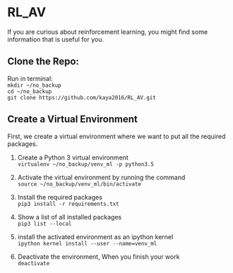 # RL_AV
If you are curious about reinforcement learning, you might find some information that is useful for you.

## Clone the Repo:
Run in terminal:  
`mkdir ~/no_backup`  
`cd ~/no_backup`      
`git clone https://github.com/kaya2016/RL_AV.git`      

## Create a Virtual Environment
First, we create a virtual environment where we want to put all the required packages. 

1. Create a Python 3 virtual environment  
`virtualenv ~/no_backup/venv_ml -p python3.5`

2. Activate the virtual environment by running the command  
`source ~/no_backup/venv_ml/bin/activate`

3. Install the required packages   
`pip3 install -r requirements.txt` 

4. Show a list of all installed packages  
`pip3 list --local`

5. install the activated environment as an ipython kernel  
`ipython kernel install --user --name=venv_ml`

6. Deactivate the environment, When you finish your work   
`deactivate`
